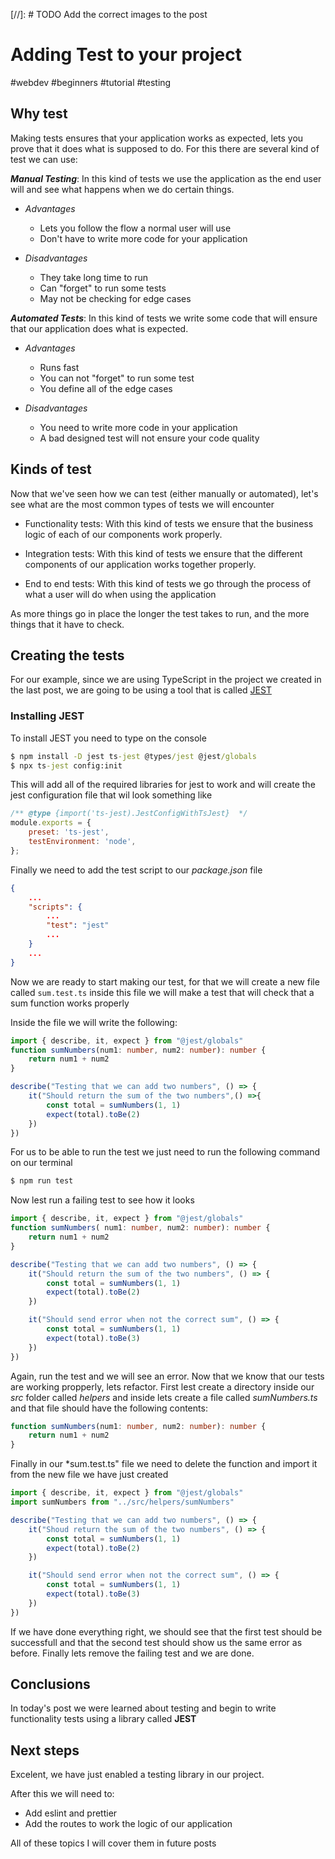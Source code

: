 [//]: # TODO Add the correct images to the post

# Adding Test to your project

#webdev #beginners #tutorial #testing

## Why test

Making tests ensures that your application works as expected, lets you prove that it does what is supposed to do. For this there are several kind of test we can use:

**_Manual Testing_**: In this kind of tests we use the application as the end user will and see what happens when we do certain things.

- _Advantages_

  - Lets you follow the flow a normal user will use
  - Don't have to write more code for your application

- _Disadvantages_
  - They take long time to run
  - Can "forget" to run some tests
  - May not be checking for edge cases

**_Automated Tests_**: In this kind of tests we write some code that will ensure that our application does what is expected.

- _Advantages_

  - Runs fast
  - You can not "forget" to run some test
  - You define all of the edge cases

- _Disadvantages_
  - You need to write more code in your application
  - A bad designed test will not ensure your code quality

## Kinds of test

Now that we've seen how we can test (either manually or automated), let's see what are the most common types of tests we will encounter

- Functionality tests: With this kind of tests we ensure that the business logic of each of our components work properly.

- Integration tests: With this kind of tests we ensure that the different components of our application works together properly.

- End to end tests: With this kind of tests we go through the process of what a user will do when using the application

As more things go in place the longer the test takes to run, and the more things that it have to check.

## Creating the tests

For our example, since we are using TypeScript in the project we created in the last post, we are going to be using a tool that is called [JEST](<(https://jestjs.io/)>)

### Installing JEST

To install JEST you need to type on the console

```cmd
$ npm install -D jest ts-jest @types/jest @jest/globals
$ npx ts-jest config:init
```
This will add all of the required libraries for jest to work and will create the jest configuration file that wil look something like

```javascript
/** @type {import('ts-jest).JestConfigWithTsJest}  */
module.exports = {
	preset: 'ts-jest',
	testEnvironment: 'node',
};
```

Finally we need to add the test script to our *package.json* file

```json
{
    ...
    "scripts": {
        ...
        "test": "jest"
        ...
    }
    ...
}
```

Now we are ready to start making our test, for that we will create a new file called ```sum.test.ts``` inside this file we will make a test that will check that a sum function works properly

Inside the file we will write the following:

```typescript
import { describe, it, expect } from "@jest/globals"
function sumNumbers(num1: number, num2: number): number {
	return num1 + num2
}

describe("Testing that we can add two numbers", () => {
	it("Should return the sum of the two numbers",() =>{
		const total = sumNumbers(1, 1)
		expect(total).toBe(2)
 	})
})
```

For us to be able to run the test we just need to run the following command on our terminal

```cmd
$ npm run test
```

Now lest run a failing test to see how it looks

```typescript
import { describe, it, expect } from "@jest/globals"
function sumNumbers( num1: number, num2: number): number {
    return num1 + num2
}

describe("Testing that we can add two numbers", () => {
    it("Should return the sum of the two numbers", () => {
        const total = sumNumbers(1, 1)
        expect(total).toBe(2)
    })

    it("Should send error when not the correct sum", () => {
        const total = sumNumbers(1, 1)
        expect(total).toBe(3)
    })
})
```

Again, run the test and we will see an error.
Now that we know that our tests are working propperly, lets refactor.
First lest create a directory inside our *src* folder called *helpers* and inside lets create a file called *sumNumbers.ts* and that file should have the following contents:

```typescript
function sumNumbers(num1: number, num2: number): number {
    return num1 + num2
}
```

Finally in our *sum.test.ts" file we need to delete the function and import it from the new file we have just created

```typescript
import { describe, it, expect } from "@jest/globals"
import sumNumbers from "../src/helpers/sumNumbers"

describe("Testing that we can add two numbers", () => {
    it("Shoud return the sum of the two numbers", () => {
        const total = sumNumbers(1, 1)
        expect(total).toBe(2)
    })

    it("Should send error when not the correct sum", () => {
        const total = sumNumbers(1, 1)
        expect(total).toBe(3)
    })
})
```

If we have done everything right, we should see that the first test should be successfull and that the second test should show us the same error as before.
Finally lets remove the failing test and  we are done.

## Conclusions

In today's post we were learned about testing and begin to write functionality tests using a library called **JEST**

## Next steps

Excelent, we have just enabled a testing library in our project.

After this we will need to:

- Add eslint and prettier
- Add the routes to work the logic of our application

All of these topics I will cover them in future posts































